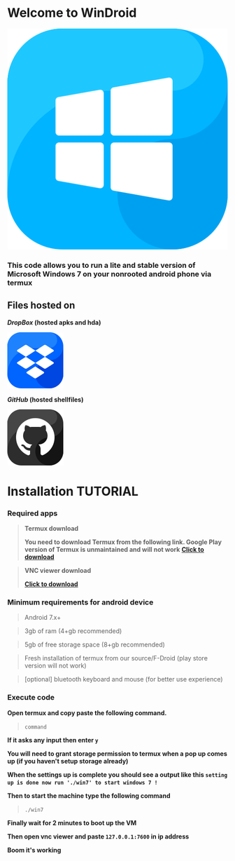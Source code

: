 # Welcome to WinDroid

![logo-win](https://raw.githubusercontent.com/AKPR2007/W10-in-android_termux/main/img/logo-win.png)

### This code allows you to run a lite and stable version of Microsoft Windows 7 on your nonrooted android phone via termux

## Files hosted on
**_DropBox_ (hosted apks and hda)**

![icon-dropbox](https://raw.githubusercontent.com/AKPR2007/W10-in-android_termux/main/img/icon-dropbox.png)

**_GitHub_ (hosted shellfiles)**

![icon-github](https://raw.githubusercontent.com/AKPR2007/W10-in-android_termux/main/img/icon-github.png)

# Installation TUTORIAL

### **Required apps**

> **Termux download**
> 
> **You need to download Termux from the following link. Google Play version of Termux is unmaintained and will not work**
> **[Click to download](https://f-droid.org/repo/com.termux_117.apk)**

> **VNC viewer download**
> 
> **[Click to download](https://play.google.com/store/apps/details?id=com.realvnc.viewer.android&hl=en_IN)**

### **Minimum requirements for android device**

> Android 7.x+

> 3gb of ram (4+gb recommended)

> 5gb of free storage space (8+gb recommended)

> Fresh installation of termux from our source/F-Droid (play store version will not work)

> [optional] bluetooth keyboard and mouse (for better use experience)

### **Execute code**

**Open termux and copy paste the following command.**

> `command`

**If it asks any input then enter `y`**

**You will need to grant storage permission to termux when a pop up comes up (if you haven't setup storage already)**

**When the settings up is complete you should see a output like this `setting up is done now run './win7' to start windows 7 !`**

**Then to start the machine type the following command**
> `./win7`

**Finally wait for 2 minutes to boot up the VM**

**Then open vnc viewer and paste `127.0.0.1:7600` in ip address**

**Boom it's working**
